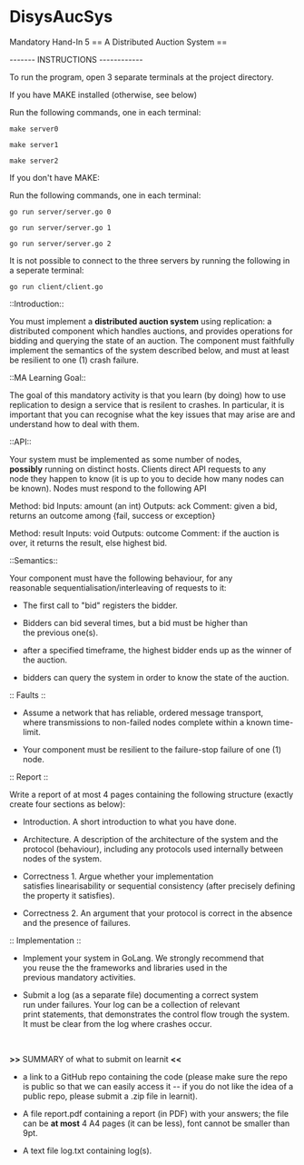 # DisysAucSys
Mandatory Hand-In 5
== A Distributed Auction System ==


------- INSTRUCTIONS ------------

To run the program, open 3 separate terminals at the project directory.

If you have MAKE installed (otherwise, see below)

Run the following commands, one in each terminal:

    make server0

    make server1

    make server2

If you don't have MAKE:

Run the following commands, one in each terminal:

    go run server/server.go 0

    go run server/server.go 1

    go run server/server.go 2

It is not possible to connect to the three servers by running the following in a seperate terminal:

    go run client/client.go     


::Introduction::

You must implement a **distributed auction system** using replication: a distributed component which handles auctions, and provides operations for bidding and querying the state of an auction. The component must faithfully implement the semantics of the system described below, and must at least be resilient to one (1) crash failure.


::MA Learning Goal::

The goal of this mandatory activity is that you learn (by doing) how to use replication to design a service that is resilent to crashes. In particular, it is important that you can recognise what the key issues that may arise are and understand how to deal with them.


::API::

Your system must be implemented as some number of nodes, **possibly** running on distinct hosts. Clients direct API requests to any node they happen to know (it is up to you to decide how many nodes can be known). Nodes must respond to the following API

Method:  bid
Inputs:  amount (an int)
Outputs: ack
Comment: given a bid, returns an outcome among {fail, success or exception}

Method:  result
Inputs:  void
Outputs: outcome
Comment:  if the auction is over, it returns the result, else highest bid.


::Semantics::

Your component must have the following behaviour, for any reasonable sequentialisation/interleaving of requests to it:

- The first call to "bid" registers the bidder.

- Bidders can bid several times, but a bid must be higher than the previous one(s).

- after a specified timeframe, the highest bidder ends up as the winner of the auction.

- bidders can query the system in order to know the state of the auction.


:: Faults :: 

- Assume a network that has reliable, ordered message transport, where transmissions to non-failed nodes complete within a known time-limit.

- Your component must be resilient to the failure-stop failure of one  (1) node.


:: Report ::

Write a report of at most 4 pages containing the following structure (exactly create four sections as below):

- Introduction. A short introduction to what you have done.

- Architecture. A description of the architecture of the system and the protocol (behaviour), including any protocols used internally between nodes of the system.

- Correctness 1. Argue whether your implementation satisfies linearisability or sequential consistency (after precisely defining  the property it satisfies).

- Correctness 2. An argument that your protocol is correct in the absence and the presence of failures.


:: Implementation ::

- Implement your system in GoLang. We strongly recommend that you reuse the the frameworks and libraries used in the previous mandatory activities.

- Submit a log (as a separate file) documenting a correct system run under failures. Your log can be a collection of relevant print statements, that demonstrates the control flow trough the system. It must be clear from the log where crashes occur.

  


**>>** SUMMARY of what to submit on learnit **<<**

- a link to a GitHub repo containing the code (please make sure the repo is public so that we can easily access it -- if you do not like the idea of a public repo, please submit a .zip file in learnit).

- A file report.pdf containing a report (in PDF) with your answers; the file can be **at most** 4 A4 pages (it can be less), font cannot be smaller than 9pt.

- A text file log.txt containing log(s).
